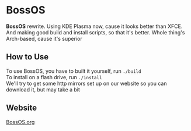 # BossOS
**BossOS** rewrite. Using KDE Plasma now, cause it looks better than XFCE. And making good build and install scripts, so that it's better. Whole thing's Arch-based, cause it's superior  

## How to Use
To use BossOS, you have to built it yourself, run `./build`  
To install on a flash drive, run  `./install`  
We'll try to get some http mirrors set up on our website so you can download it, but may take a bit  

## Website
[BossOS.org](https://bossos.org)
